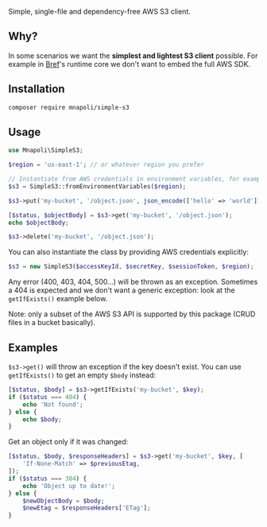 Simple, single-file and dependency-free AWS S3 client.

## Why?

In some scenarios we want the **simplest and lightest S3 client** possible. For example in [Bref](https://bref.sh)'s runtime core we don't want to embed the full AWS SDK.

## Installation

```sh
composer require mnapoli/simple-s3
```

## Usage

```php
use Mnapoli\SimpleS3;

$region = 'us-east-1'; // or whatever region you prefer

// Instantiate from AWS credentials in environment variables, for example on AWS Lambda
$s3 = SimpleS3::fromEnvironmentVariables($region);

$s3->put('my-bucket', '/object.json', json_encode(['hello' => 'world']));

[$status, $objectBody] = $s3->get('my-bucket', '/object.json');
echo $objectBody;

$s3->delete('my-bucket', '/object.json');
```

You can also instantiate the class by providing AWS credentials explicitly:

```php
$s3 = new SimpleS3($accessKeyId, $secretKey, $sessionToken, $region);
```

Any error (400, 403, 404, 500…) will be thrown as an exception. Sometimes a 404 is expected and we don't want a generic exception: look at the `getIfExists()` example below.

Note: only a subset of the AWS S3 API is supported by this package (CRUD files in a bucket basically).

## Examples

`$s3->get()` will throw an exception if the key doesn't exist. You can use `getIfExists()` to get an empty `$body` instead:

```php
[$status, $body] = $s3->getIfExists('my-bucket', $key);
if ($status === 404) {
    echo 'Not found';
} else {
    echo $body;
}
```

Get an object only if it was changed:

```php
[$status, $body, $responseHeaders] = $s3->get('my-bucket', $key, [
    'If-None-Match' => $previousEtag,
]);
if ($status === 304) {
    echo 'Object up to date!';
} else {
    $newObjectBody = $body;
    $newEtag = $responseHeaders['ETag'];
}
```

